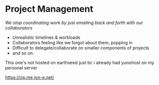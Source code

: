 # Project Management

*We stop coordinating work by just emailing back and forth with our collaborators*

- Unrealistic timelines & workloads
- Collaborators feeling like we forgot about them, popping in
- Difficult to delegate/collaborate on smaller components of projects
- and so on.

This one's not hosted on earthseed just bc i already had yunohost on my personal server

https://op.me.jon-e.net/

